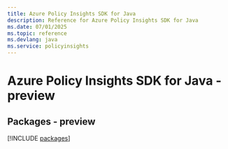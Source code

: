 ```yaml
---
title: Azure Policy Insights SDK for Java
description: Reference for Azure Policy Insights SDK for Java
ms.date: 07/01/2025
ms.topic: reference
ms.devlang: java
ms.service: policyinsights
---
```

# Azure Policy Insights SDK for Java - preview
## Packages - preview
[!INCLUDE [packages](policy-insights-index.md)]
